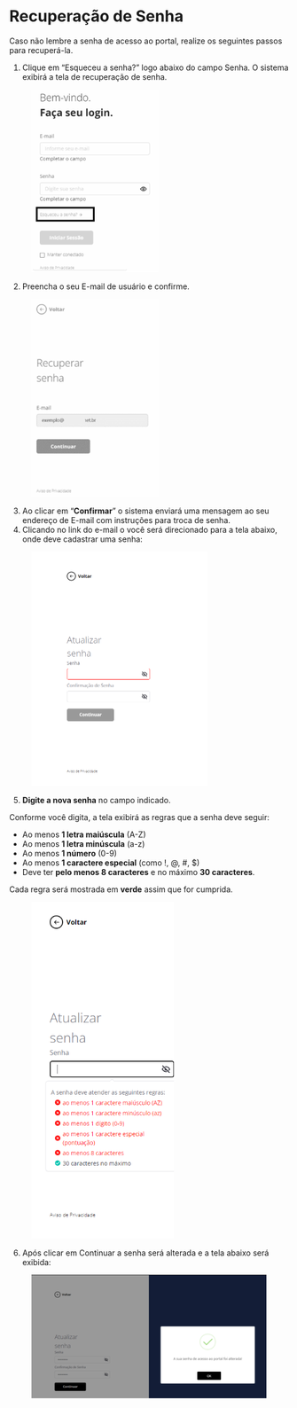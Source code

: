# Recuperação de Senha

Caso não lembre a senha de acesso ao portal, realize os seguintes passos para recuperá-la.

1. Clique em “Esqueceu a senha?” logo abaixo do campo Senha. O sistema exibirá a tela de recuperação de senha.

<figure><img src="../../../.gitbook/assets/image (77).png" alt="" width="230"><figcaption></figcaption></figure>

2. Preencha o seu E-mail de usuário e confirme.

<figure><img src="../../../.gitbook/assets/image (78).png" alt="" width="230"><figcaption></figcaption></figure>

3. Ao clicar em “**Confirmar**” o sistema enviará uma mensagem ao seu endereço de E-mail com instruções para troca de senha.
4. Clicando no link do e-mail o você será direcionado para a tela abaixo, onde deve cadastrar uma senha:

<figure><img src="../../../.gitbook/assets/image (4) (1).png" alt="" width="318"><figcaption></figcaption></figure>

5. **Digite a nova senha** no campo indicado.

Conforme você digita, a tela exibirá as regras que a senha deve seguir:

* Ao menos **1 letra maiúscula** (A-Z)
* Ao menos **1 letra minúscula** (a-z)
* Ao menos **1 número** (0-9)
* Ao menos **1 caractere especial** (como !, @, #, $)
* Deve ter **pelo menos 8 caracteres** e no máximo **30 caracteres**.

Cada regra será mostrada em **verde** assim que for cumprida.

<figure><img src="../../../.gitbook/assets/image (1) (1) (1) (1) (1) (1) (1) (1) (1) (1).png" alt="" width="257"><figcaption></figcaption></figure>

6. Após clicar em Continuar a senha será alterada e a tela abaixo será exibida:

<figure><img src="../../../.gitbook/assets/image (2) (1) (1) (1) (1) (1).png" alt="" width="563"><figcaption></figcaption></figure>

